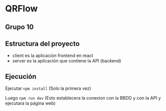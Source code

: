 # QRFlow 
## Grupo 10

## Estructura del proyecto
- client es la aplicación frontend en react
- server es la aplicación que contiene la API (backend)

## Ejecución
Ejecutar ``` npm install ``` (Solo la primera vez)
  
Luego ``` npm run dev ``` (Esto establecera la conexion con la BBDD y con la API y ejecutara la página web)
